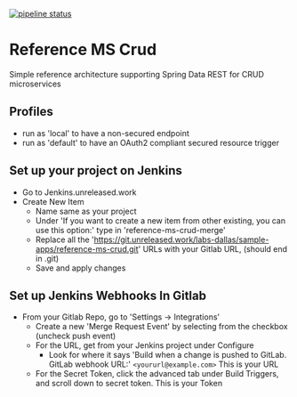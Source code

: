 [![pipeline status](https://git.unreleased.work/labs-dallas/sample-apps/reference-ms-crud/badges/master/pipeline.svg)](https://git.unreleased.work/labs-dallas/sample-apps/reference-ms-crud/commits/master)

# Reference MS Crud

Simple reference architecture supporting Spring Data REST for CRUD
microservices

## Profiles

- run as 'local' to have a non-secured endpoint
- run as 'default' to have an OAuth2 compliant secured resource
trigger

## Set up your project on Jenkins

- Go to Jenkins.unreleased.work
- Create New Item
    - Name same as your project
    - Under 'If you want to create a new item from other existing, you can use this option:' type in 'reference-ms-crud-merge'
    - Replace all the 'https://git.unreleased.work/labs-dallas/sample-apps/reference-ms-crud.git' URLs with your Gitlab URL, (should end in .git)
    - Save and apply changes

## Set up Jenkins Webhooks In Gitlab
 
 - From your Gitlab Repo, go to 'Settings -> Integrations'
    - Create a new 'Merge Request Event' by selecting from the checkbox (uncheck push event)
    - For the URL, get from your Jenkins project under Configure
        - Look for where it says 'Build when a change is pushed to GitLab. GitLab webhook URL:' `<yoururl@example.com>` This is your URL
    - For the Secret Token, click the advanced tab under Build Triggers, and scroll down to secret token. This is your Token